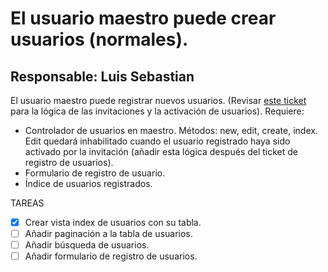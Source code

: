# El usuario maestro puede crear usuarios (normales).

## Responsable: Luis Sebastian

El usuario maestro puede registrar nuevos usuarios. (Revisar [este ticket](./registro_usuarios.md) para la
lógica de las invitaciones y la activación de usuarios). Requiere:

* Controlador de usuarios en maestro. Métodos: new, edit, create, index. Edit quedará inhabilitado cuando el
  usuario registrado haya sido activado por la invitación (añadir esta lógica después del ticket de registro
  de usuarios).
* Formulario de registro de usuario.
* Índice de usuarios registrados.

TAREAS

- [x] Crear vista index de usuarios con su tabla.
- [ ] Añadir paginación a la tabla de usuarios.
- [ ] Añadir búsqueda de usuarios.
- [ ] Añadir formulario de registro de usuarios.
